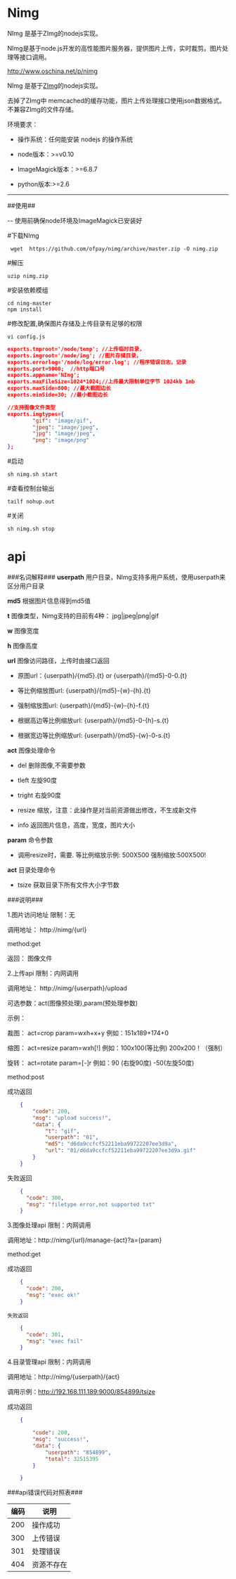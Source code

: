 Nimg
====


NImg 是基于ZImg的nodejs实现。

NImg是基于node.js开发的高性能图片服务器，提供图片上传，实时裁剪。图片处理等接口调用。


http://www.oschina.net/p/nimg



NImg 是基于[ZImg](https://github.com/buaazp/zimg)的nodejs实现。

去掉了ZImg中 memcached的缓存功能，图片上传处理接口使用json数据格式。不兼容ZImg的文件存储。

环境要求：

- 操作系统：任何能安装 nodejs 的操作系统

- node版本：>=v0.10

- ImageMagick版本：>=6.8.7

- python版本:>=2.6



**********************



##使用##


-- 使用前确保node环境及ImageMagick已安装好

  \#下载NImg

     wget  https://github.com/ofpay/nimg/archive/master.zip -O nimg.zip

   \#解压

    uzip nimg.zip

   \#安装依赖模组

    cd nimg-master
    npm install

   \#修改配置,确保图片存储及上传目录有足够的权限

    vi config.js

```json
exports.tmproot='/node/temp'; //上传临时目录，
exports.imgroot='/node/img'; //图片存储目录，
exports.errorlog='/node/log/error.log'; //程序错误日志，记录
exports.port=9000;  //http端口号
exports.appname='NImg';
exports.maxFileSize=1024*1024;//上传最大限制单位字节 1024kb 1mb
exports.maxSide=800; //最大截图边长
exports.minSide=30; //最小截图边长

//支持图像文件类型
exports.imgtypes={
        "gif": "image/gif",
        "jpeg": "image/jpeg",
        "jpg": "image/jpeg",
        "png": "image/png"
};

```

  \#启动

    sh nimg.sh start

  \#查看控制台输出

    tailf nohup.out

  \#关闭

    sh nimg.sh stop



api
========================

###名词解释###
**userpath**  用户目录，NImg支持多用户系统，使用userpath来区分用户目录

**md5**   根据图片信息得到md5值

**t**    图像类型，Nimg支持的目前有4种： jpg|jpeg|png|gif

**w**   图像宽度

**h**    图像高度

**url**  图像访问路径，上传时由接口返回

  - 原图url：{userpath}/{md5}.{t}  or  {userpath}/{md5}-0-0.{t}

  - 等比例缩放图url:  {userpath}/{md5}-{w}-{h}.{t}

  - 强制缩放图url:  {userpath}/{md5}-{w}-{h}-f.{t}

  - 根据高边等比例缩放url:  {userpath}/{md5}-0-{h}-s.{t}

  - 根据宽边等比例缩放url:  {userpath}/{md5}-{w}-0-s.{t}

**act**  图像处理命令

  -  del 删除图像,不需要参数

  -  tleft 左旋90度

  -  tright 右旋90度

  -  resize 缩放，注意：此操作是对当前资源做出修改，不生成新文件

  -  info 返回图片信息，高度，宽度，图片大小


**param**  命令参数

  -  调用resize时，需要. 等比例缩放示例: 500X500  强制缩放:500X500!


**act**  目录处理命令

  -  tsize 获取目录下所有文件大小字节数



###说明###


1.图片访问地址   限制：无

  调用地址： http://nimg/{url}

  method:get

  返回： 图像文件


2.上传api  限制：内网调用

   调用地址： http://nimg/{userpath}/upload

   可选参数：act(图像预处理),param(预处理参数)

   示例：

   裁图：
   act=crop
   param=wxh+x+y   例如：151x189+174+0

   缩图：
   act=resize
   param=wxh[!]       例如：100x100(等比例)  200x200！（强制）

   旋转：
   act=rotate
   param=[-]r          例如：90 (右旋90度)   -50(左旋50度)

   method:post

   成功返回

```json
    {
        "code": 200,
        "msg": "upload success!",
        "data": {
            "t": "gif",
            "userpath": "01",
            "md5": "d6da9ccfcf52211eba99722207ee3d9a",
            "url": "01/d6da9ccfcf52211eba99722207ee3d9a.gif"
        }
    }
```
   失败返回


```json
    {
      "code": 300,
      "msg": "filetype error,not supported txt"
    }

```

3.图像处理api  限制：内网调用

   调用地址：http://nimg/{url}/manage-{act}?a={param}

   method:get

   成功返回

```json
    {
      "code": 200,
      "msg": "exec ok!"
    }
```

    失败返回

```json
    {
      "code": 301,
      "msg": "exec fail"
    }
```
4.目录管理api  限制：内网调用

 调用地址：http://nimg/{userpath}/{act}


 调用示例：http://192.168.111.189:9000/854899/tsize


成功返回

```json
    {

        "code": 200,
        "msg": "success!",
        "data": {
            "userpath": "854899",
            "total": 32515395
        }

    }
```

###api错误代码对照表###

编码| 说明
--------------|------------------
200|操作成功
300|上传错误
301|处理错误
404|资源不存在
